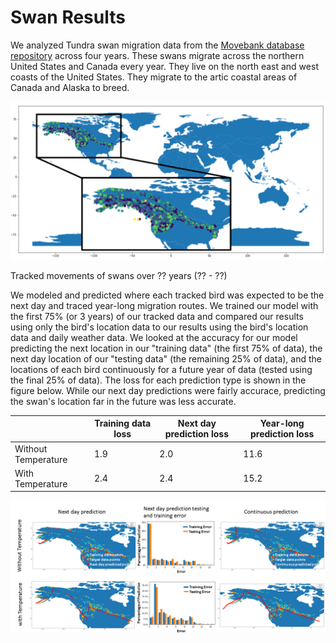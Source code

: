 # Swan Results 

We analyzed Tundra swan migration data from the [Movebank database repository](www.movebank.org) across four years. These swans migrate across the northern United States and Canada every year. They live on the north east and west coasts of the United States. They migrate to the artic coastal areas of Canada and Alaska to breed.

![alt="Swan tracks" width="240", height="180" border="10"](https://github.com/JSRist0028/animalmigration/blob/0938bff04f6a34bd25397906360ec90793c9fe77/website/swan_tracks.PNG?raw=true)

Tracked movements of swans over ?? years (?? - ??)

We modeled and predicted where each tracked bird was expected to be the next day and traced year-long migration routes. We trained our model with the first 75% (or 3 years) of our tracked data and compared our results using only the bird's location data to our results using the bird's location data and daily weather data. We looked at the accuracy for our model predicting the next location in our "training data" (the first 75% of data), the next day location of our "testing data" (the remaining 25% of data), and the locations of each bird continuously for a future year of data (tested using the final 25% of data). The loss for each prediction type is shown in the figure below. While our next day predictions were fairly accurace, predicting the swan's location far in the future was less accurate. 


|    | Training data loss | Next day prediction loss | Year-long prediction loss |
| --- | --- | --- | --- |
| Without Temperature | 1.9 | 2.0 | 11.6 |
| With Temperature | 2.4 | 2.4 | 15.2 | 


![alt="Swan results" width="880" border="10"](https://github.com/JSRist0028/animalmigration/blob/94fd4e5fd2e6634fae69666f3989a87153fb50b7/website/swan_results.PNG?raw=true)
